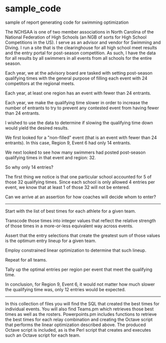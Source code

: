 # sample_code
sample of report generating code for swimming optimization

The NCHSAA is one of two member associations in North Carolina of the National Federation of High Schools (an NGB of sorts for High School Competitions in the US).  I serve as an advisor and vendor for Swimming and Diving.  I run a site that is the clearinghouse for all high school meet results and the entry portal for post-season competition.  As such, I have the data for all results by all swimmers in all events from all schools for the entire season.

Each year, we at the advisory board are tasked with setting post-season qualifying times with the general purpose of filling each event with 24 competitors at the regional meets.

Each year, at least one region has an event with fewer than 24 entrants.

Each year, we make the qualifying time slower in order to increase the number of entrants to try to prevent any contested event from having fewer than 24 entrants.  

I wished to use the data to determine if slowing the qualifying time down would yield the desired results.

We first looked for a "non-filled" event (that is an event with fewer than 24 entrants).  In this case, Region 9, Event 6 had only 14 entrants.  

We next looked to see how many swimmers had posted post-season qualifying times in that event and region: 32.

So why only 14 entries?

The first thing we notice is that one particular school accounted for 5 of those 32 qualifying times.  Since each school is only allowed 4 entries per event, we know that at least 1 of those 32 will not be entered.  

Can we arrive at an assertion for how coaches will decide whom to enter?

----

Start with the list of best times for each athlete for a given team.

Transcode those times into integer values that reflect the relative strength of those times in a more-or-less equivalent way across events.

Assert that the entry selections that create the greatest sum of those values is the optimum entry lineup for a given team.

Employ constrained linear optimization to determine that such lineup.

Repeat for all teams.

Tally up the optimal entries per region per event that meet the qualifying time.

In conclusion, for Region 9, Event 6, it would not matter how much slower the qualifying time was, only 12 entries would be expected.  

----

In this collection of files you will find the SQL that created the best times for individual events.  You will also find Teams.pm which retrieves those best times as well as the rosters.  Powerpoints.pm includes functions to retrieve the best times for each relay combination and creating the Octave script that performs the linear optimization described above.  The produced Octave script is included, as is the Perl script that creates and executes such an Octave script for each team.
